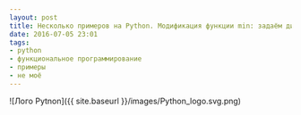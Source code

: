 ```yaml
---
layout: post
title: Несколько примеров на Python. Модификация функции min: задаём диапазон чисел. Несколько примеров функционального программирования.
date: 2016-07-05 23:01
tags:
- python
- функциональное программирование
- примеры
- не моё
---
```

![Лого Pytnon]({{ site.baseurl }}/images/Python_logo.svg.png)
